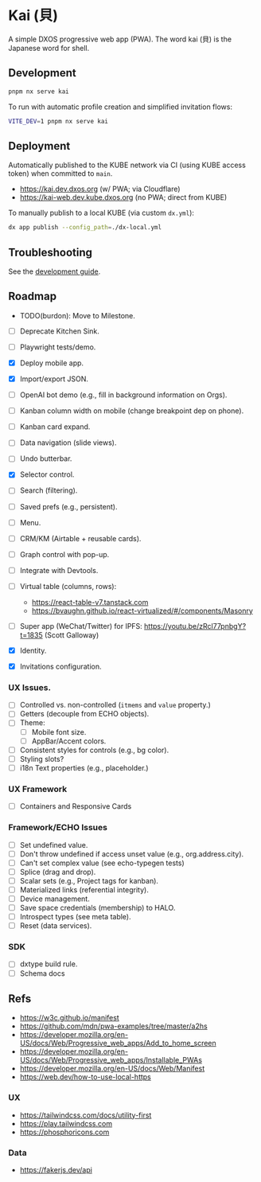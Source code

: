 # Kai (貝)

A simple DXOS progressive web app (PWA).
The word kai (貝) is the Japanese word for shell.

## Development

```bash
pnpm nx serve kai
```

To run with automatic profile creation and simplified invitation flows:

```bash
VITE_DEV=1 pnpm nx serve kai
```

## Deployment

Automatically published to the KUBE network via CI (using KUBE access token) when committed to `main`.
- https://kai.dev.dxos.org (w/ PWA; via Cloudflare)
- https://kai-web.dev.kube.dxos.org (no PWA; direct from KUBE)

To manually publish to a local KUBE (via custom `dx.yml`):

```bash
dx app publish --config_path=./dx-local.yml
```


## Troubleshooting

See the [development guide](./docs/development.md).


## Roadmap

- TODO(burdon): Move to Milestone.

- [ ] Deprecate Kitchen Sink.
- [ ] Playwright tests/demo.
- [x] Deploy mobile app.
- [x] Import/export JSON.
- [ ] OpenAI bot demo (e.g., fill in background information on Orgs).

- [ ] Kanban column width on mobile (change breakpoint dep on phone).
- [ ] Kanban card expand.
- [ ] Data navigation (slide views).
- [ ] Undo butterbar.

- [x] Selector control.
- [ ] Search (filtering).
- [ ] Saved prefs (e.g., persistent).
- [ ] Menu.
- [ ] CRM/KM (Airtable + reusable cards).
- [ ] Graph control with pop-up.
- [ ] Integrate with Devtools.
- [ ] Virtual table (columns, rows):
  - https://react-table-v7.tanstack.com
  - https://bvaughn.github.io/react-virtualized/#/components/Masonry
- [ ] Super app (WeChat/Twitter) for IPFS:
  https://youtu.be/zRcl77pnbgY?t=1835 (Scott Galloway)

- [x] Identity.
- [x] Invitations configuration.

### UX Issues.

- [ ] Controlled vs. non-controlled (`itmems` and `value` property.)
- [ ] Getters (decouple from ECHO objects).
- [ ] Theme: 
  - [ ] Mobile font size.
  - [ ] AppBar/Accent colors.
- [ ] Consistent styles for controls (e.g., bg color).
- [ ] Styling slots?
- [ ] i18n Text properties (e.g., placeholder.)

### UX Framework

- [ ] Containers and Responsive Cards

### Framework/ECHO Issues

- [ ] Set undefined value.
- [ ] Don't throw undefined if access unset value (e.g., org.address.city).
- [ ] Can't set complex value (see echo-typegen tests)
- [ ] Splice (drag and drop).
- [ ] Scalar sets (e.g., Project tags for kanban).
- [ ] Materialized links (referential integrity).
- [ ] Device management.
- [ ] Save space credentials (membership) to HALO.
- [ ] Introspect types (see meta table).
- [ ] Reset (data services).

### SDK

- [ ] dxtype build rule.
- [ ] Schema docs

## Refs

- https://w3c.github.io/manifest
- https://github.com/mdn/pwa-examples/tree/master/a2hs
- https://developer.mozilla.org/en-US/docs/Web/Progressive_web_apps/Add_to_home_screen
- https://developer.mozilla.org/en-US/docs/Web/Progressive_web_apps/Installable_PWAs
- https://developer.mozilla.org/en-US/docs/Web/Manifest
- https://web.dev/how-to-use-local-https

### UX

- https://tailwindcss.com/docs/utility-first
- https://play.tailwindcss.com
- https://phosphoricons.com

### Data

- https://fakerjs.dev/api
